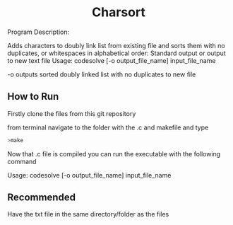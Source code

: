 <h1 align="center">Charsort</h1>

Program Description: 

Adds characters to doubly link list from existing file and sorts them with no duplicates, or whitespaces in alphabetical order: Standard output or output to new text file
Usage: codesolve [-o output_file_name] input_file_name

 -o outputs sorted doubly linked list with no duplicates to new file

## How to Run

Firstly clone the files from this git repository

from terminal navigate to the folder with the .c and makefile and type
```python
>make
```
Now that .c file is compiled you can run the executable with the following command

Usage: codesolve [-o output_file_name] input_file_name

## Recommended
Have the txt file in the same directory/folder as the files
